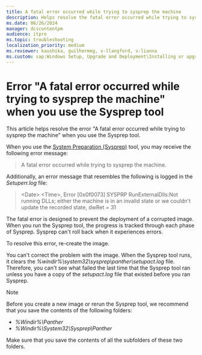 ```yaml
---
title: A fatal error occurred while trying to sysprep the machine
description: Helps resolve the fatal error occurred while trying to sysprep the machine when you use the Sysprep tool.
ms.date: 06/26/2024
manager: dcscontentpm
audience: itpro
ms.topic: troubleshooting
localization_priority: medium
ms.reviewer: kaushika, guilhermeg, v-llangford, v-lianna
ms.custom: sap:Windows Setup, Upgrade and Deployment\Installing or upgrading Windows, csstroubleshoot
---
```

# Error "A fatal error occurred while trying to sysprep the machine" when you use the Sysprep tool

This article helps resolve the error "A fatal error occurred while trying to sysprep the machine" when you use the Sysprep tool.

When you use the [System Preparation (Sysprep)](/windows-hardware/manufacture/desktop/sysprep--system-preparation--overview) tool, you may receive the following error message:

> A fatal error occurred while trying to sysprep the machine.

Additionally, an error message that resembles the following is logged in the *Setuperr.log* file:

> \<Date\> \<Time\>, Error [0x0f0073] SYSPRP RunExternalDlls:Not running DLLs; either the machine is in an invalid state or we couldn't update the recorded state, dwRet = 31

The fatal error is designed to prevent the deployment of a corrupted image. When you run the Sysprep tool, the progress is tracked through each phase of Sysprep. Sysprep can't roll back when it experiences errors.

To resolve this error, re-create the image.

You can't correct the problem with the image. When the Sysprep tool runs, it clears the *%windir%\\system32\\sysprep\\panther\\setupact.log* file. Therefore, you can't see what failed the last time that the Sysprep tool ran unless you have a copy of the *setupact.log* file that existed before you ran Sysprep.

> [!NOTE]
> Before you create a new image or rerun the Sysprep tool, we recommend that you save the contents of the following folders:
>
> - *%Windir%\\Panther*
> - *%Windir%\\System32\\Sysprep\\Panther*
>
> Make sure that you save the contents of all the subfolders of these two folders.

